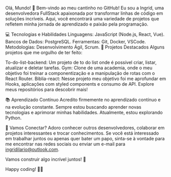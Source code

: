 Olá, Mundo! 👋
Bem-vindo ao meu cantinho no GitHub! Eu sou a Ingrid, uma desenvolvedora FullStack apaixonada por transformar linhas de código em soluções incríveis. Aqui, você encontrará uma variedade de projetos que refletem minha jornada de aprendizado e paixão pela programação.

💻 Tecnologias e Habilidades
Linguagens: JavaScript (Node.js, React, Vue).
Bancos de Dados: PostgreSQL.
Ferramentas: Git, Docker, VSCode.
Metodologias: Desenvolvimento Ágil, Scrum.
🚀 Projetos Destacados
Alguns projetos que me orgulho de ter feito:

To-do-list-backend: Um projeto de to do list onde é possível criar, listar, atualizar e deletar tarefas.
Gym: Clone de uma academia, onde o meu objetivo foi treinar a componentização e a manipulação de rotas com o React Router.
Biblia-react: Nesse projeto meu objetivo foi me aprofundar em Hooks, aplicações com styled components e consumo de API.
Explore meus repositórios para descobrir mais!

📚 Aprendizado Contínuo
Acredito firmemente no aprendizado contínuo e na evolução constante. Sempre estou buscando aprender novas tecnologias e aprimorar minhas habilidades. Atualmente, estou explorando Python.

🤝 Vamos Conectar?
Adoro conhecer outros desenvolvedores, colaborar em projetos interessantes e trocar conhecimentos. Se você está interessado em trabalhar juntos ou apenas quer bater um papo, sinta-se à vontade para me encontrar nas redes sociais ou enviar um e-mail para ingridilario@outlook.com.

Vamos construir algo incrível juntos! 🌟

Happy coding! 🚀✨
